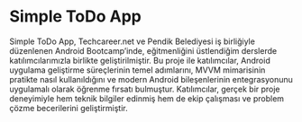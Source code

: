 # Simple ToDo App

Simple ToDo App, Techcareer.net ve Pendik Belediyesi iş birliğiyle düzenlenen Android Bootcamp’inde, eğitmenliğini üstlendiğim derslerde katılımcılarımızla birlikte geliştirilmiştir. Bu proje ile katılımcılar, Android uygulama geliştirme süreçlerinin temel adımlarını, MVVM mimarisinin pratikte nasıl kullanıldığını ve modern Android bileşenlerinin entegrasyonunu uygulamalı olarak öğrenme fırsatı bulmuştur. Katılımcılar, gerçek bir proje deneyimiyle hem teknik bilgiler edinmiş hem de ekip çalışması ve problem çözme becerilerini geliştirmiştir.
